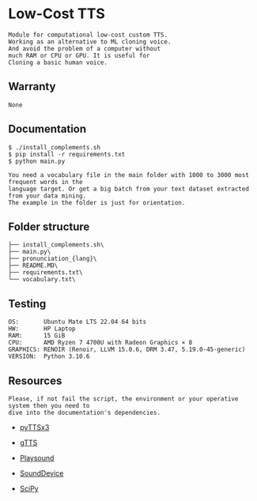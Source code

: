 # Low-Cost TTS

    Module for computational low-cost custom TTS.
    Working as an alternative to ML cloning voice. 
    And avoid the problem of a computer without
    much RAM or CPU or GPU. It is useful for
    Cloning a basic human voice. 

## Warranty

    None

## Documentation

    $ ./install_complements.sh
    $ pip install -r requirements.txt 
    $ python main.py

    You need a vocabulary file in the main folder with 1000 to 3000 most frequent words in the
    language target. Or get a big batch from your text dataset extracted from your data mining.
    The example in the folder is just for orientation.

## Folder structure

    ├── install_complements.sh\
    ├── main.py\
    ├── pronunciation_{lang}\
    ├── README.MD\
    ├── requirements.txt\
    └── vocabulary.txt\



## Testing
    
    OS:       Ubuntu Mate LTS 22.04 64 bits
    HW:       HP Laptop
    RAM:      15 GiB
    CPU:      AMD Ryzen 7 4700U with Radeon Graphics × 8 
    GRAPHICS: RENOIR (Renoir, LLVM 15.0.6, DRM 3.47, 5.19.0-45-generic)
    VERSION:  Python 3.10.6


## Resources


    Please, if not fail the script, the environment or your operative system then you need to 
    dive into the documentation's dependencies.


- [pyTTSx3](https://github.com/nateshmbhat/pyttsx3)

- [gTTS](https://gtts.readthedocs.io/en/latest/)

- [Playsound](https://github.com/TaylorSMarks/playsound)

- [SoundDevice](https://python-sounddevice.readthedocs.io/en/0.4.6/)

- [SciPy](https://pypi.org/project/scipy/)
